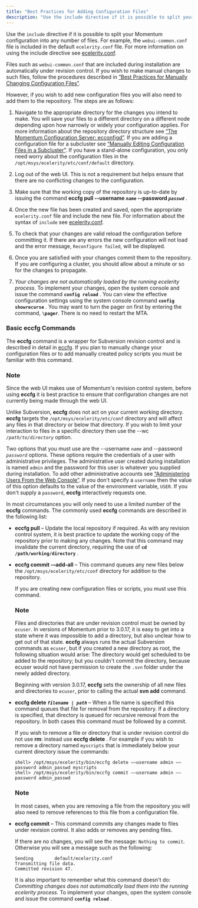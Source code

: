 ```yaml
---
title: "Best Practices for Adding Configuration Files"
description: "Use the include directive if it is possible to split your Momentum configuration into any number of files For example the webui common conf file is included in the default ecelerity conf file For more information on using the include directive see ecelerity conf Files such as webui common conf..."
---
```


Use the `include` directive if it is possible to split your Momentum configuration into any number of files. For example, the `webui-common.conf` file is included in the default `ecelerity.conf` file. For more information on using the include directive see [ecelerity.conf](/momentum/3/3-reference/ecelerity-conf).

Files such as `webui-common.conf` that are included during installation are automatically under revision control. If you wish to make manual changes to such files, follow the procedures described in [“Best Practices for Manually Changing Configuration Files”](/momentum/3/3-reference/conf-manual-changes).

However, if you wish to add new configuration files you will also need to add them to the repository. The steps are as follows:

1.  Navigate to the appropriate directory for the changes you intend to make. You will save your files to a different directory on a different node depending upon how narrowly or widely your configuration applies. For more information about the repository directory structure see [“The Momentum Configuration Server: ecconfigd”](/momentum/3/3-reference/conf-ecconfigd). If you are adding a configuration file for a subcluster see [“Manually Editing Configuration Files in a Subcluster”](/momentum/3/3-reference/conf-manual-changes#conf.manual.changes.subcluster). If you have a stand-alone configuration, you only need worry about the configuration files in the `/opt/msys/ecelerity/etc/conf/default` directory.

2.  Log out of the web UI. This is not a requirement but helps ensure that there are no conflicting changes to the configuration.

3.  Make sure that the working copy of the repository is up-to-date by issuing the command **eccfg pull --username *`name`* --password *`passwd`***                                               .

4.  Once the new file has been created and saved, open the appropriate `ecelerity.conf` file and include the new file. For information about the syntax of `include` see [ecelerity.conf](/momentum/3/3-reference/ecelerity-conf).

5.  To check that your changes are valid reload the configuration before committing it. If there are any errors the new configuration will not load and the error message, `Reconfigure failed`, will be displayed.

6.  Once you are satisfied with your changes commit them to the repository. If you are configuring a cluster, you should allow about a minute or so for the changes to propagate.

7.  *Your changes are not automatically loaded by the running ecelerity process.*                                                                        To implement your changes, open the system console and issue the command **`config reload`**        . You can view the effective configuration settings using the system console command **`config showrecurse`**             . You may want to turn the pager on first by entering the command, **`\pager`**. There is no need to restart the MTA.

### <a name="conf.eccfg.commands"></a> Basic eccfg Commands

The **eccfg** command is a wrapper for Subversion revision control and is described in detail in [eccfg](/momentum/3/3-reference/executable-eccfg). If you plan to manually change your configuration files or to add manually created policy scripts you must be familiar with this command.

### Note

Since the web UI makes use of Momentum's revision control system, before using **eccfg** it is best practice to ensure that configuration changes are not currently being made through the web UI.

Unlike Subversion, **eccfg** does not act on your current working directory. **eccfg** targets the `/opt/msys/ecelerity/etc/conf` directory and will affect any files in that directory or below that directory. If you wish to limit your interaction to files in a specific directory then use the --wc *`/path/to/directory`* option.

Two options that you must use are the --username *`name`* and --password *`password`* options. These options require the credentials of a user with administrative privileges. The administrative user created during installation is named `admin` and the password for this user is whatever you supplied during installation. To add other administrative accounts see [“Administering Users From the Web Console”](/momentum/3/3-reference/web-3-users). If you don't specify a `username` then the value of this option defaults to the value of the environment variable, `USER`. If you don't supply a `password`, **eccfg** interactively requests one.

In most circumstances you will only need to use a limited number of the **eccfg** commands. The commonly used **eccfg** commands are described in the following list:

*   **eccfg pull**      – Update the local repository if required. As with any revision control system, it is best practice to update the working copy of the repository prior to making any changes. Note that this command may invalidate the current directory, requiring the use of **`cd /path/working/directory`**                         .

*   **eccfg commit -–add-all**                  – This command queues any new files below the `/opt/msys/ecelerity/etc/conf` directory for addition to the repository.

    If you are creating new configuration files or scripts, you must use this command.

    ### Note

    Files and directories that are under revision control must be owned by `ecuser`. In versions of Momentum prior to 3.0.17, it is easy to get into a state where it was impossible to add a directory, but also unclear how to get out of that state. **eccfg** always runs the actual Subversion commands as `ecuser`, but if you created a new directory as root, the following situation would arise: The directory would get scheduled to be added to the repository; but you couldn't commit the directory, because ecuser would not have permission to create the `.svn` folder under the newly added directory.

    Beginning with version 3.0.17, **eccfg** sets the ownership of all new files and directories to `ecuser`, prior to calling the actual **svn add**     command.

*   **eccfg delete *`filename | path`***                             – When a file name is specified this command queues that file for removal from the repository. If a directory is specified, that directory is queued for recursive removal from the repository. In both cases this command must be followed by a commit.

    If you wish to remove a file or directory that is under revision control do not use **rm**: instead use **eccfg delete** . For example if you wish to remove a directory named `myscripts` that is immediately below your current directory issue the commands:

    ```
    shell> /opt/msys/ecelerity/bin/eccfg delete ––username admin ––password admin_passwd myscripts
    shell> /opt/msys/ecelerity/bin/eccfg commit ––username admin ––password admin_passwd
    ```

    ### Note

    In most cases, when you are removing a file from the repository you will also need to remove references to this file from a configuration file.

*   **eccfg commit**        – This command commits any changes made to files under revision control. It also adds or removes any pending files.

    If there are no changes, you will see the message: `Nothing to commit`. Otherwise you will see a message such as the following:

    ```
    Sending        default/ecelerity.conf
    Transmitting file data.
    Committed revision 47.
    ```

    It is also important to remember what this command doesn't do: *Committing changes does not automatically load them into the running ecelerity process.*                                                                              To implement your changes, open the system console and issue the command **`config reload`**        .